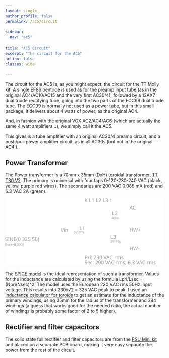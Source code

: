 ```yaml
---
layout: single
author_profile: false
permalink: /ac5/circuit

sidebar:
  nav: "ac5"

title: "AC5 Circuit"
excerpt: "The circuit for the AC5"
action: false
classes: wide

---
```

The circuit for the AC5 is, as you might expect, the circuit for the TT Molly kit. A single EF86 pentode is used as for the preamp input tube (as in the original AC4/AC10/AC15 and the very first AC30/4), followed by a 12AX7 dual triode rectifying tube, going into the two parts of the ECC99 dual triode tube. The ECC99 is normally not used as a power tube, but in this small package, it delivers about 4 watts of power, as the original AC4.

And, in fashion with the original VOX AC2/AC4/AC6 (which are actually the same 4 watt amplifiers...), we simply call it the AC5.

This gives is a tube amplifier with an original AC30/4 preamp circuit, and a push/pull power amplifier circuit, as in all AC30s (but not in the original AC4!).

## Power Transformer

The Power transformer is a 70mm x 35mm (DxH) toroidal transformer, [TT T30 V2](https://www.tube-town.net/ttstore/toroidal-30va-8808.html). The primary is universal with four taps 0-120-230-240 VAC (black, yellow, purple red wires). The secondaries are 200 VAC 0.085 mA (red) and 6.3 VAC 2A (green).

![](/assets/images/ac5/pt.svg)

The [SPICE model](/assets/spice/pt.asc) is the ideal representation of such a transformer. Values for the inductance are calculated by using the formula Lpri/Lsec = (Npri/Nsec)^2. The model uses the European 230 VAC rms 50Hz input voltage. This results into 230x√2 = 325 VAC peak to peak. I used an [inductance calculator for toroids](http://hyperphysics.phy-astr.gsu.edu/hbase/magnetic/indtor.html) to get an estimate for the inductance of the primary windings, using 35mm for the radius of the transformer and 384 windings (a guess that works good for the needed ratio, the actual number of windings is probably some factor of 2 to 5 higher).

## Rectifier and filter capacitors

The solid state full rectifier and filter capacitors are from the [PSU Mini kit](https://www.tube-town.net/info/datenblaetter/kits/kit-psumini-doc.pdf) and placed on a separate PCB board, making it very easy separate the power from the rest of the circuit.
